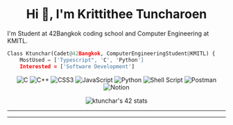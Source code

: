 <h1 align="center">Hi 👋, I'm Krittithee Tuncharoen</h1>
<p>I'm Student at 42Bangkok coding school and Computer Engineering at KMITL. </p>

```python
Class Ktunchar(Cadet@42Bangkok, ComputerEngineeringStudent@KMITL) { 
    MostUsed = ['Typescript", 'C', 'Python']
    Interested = ['Software Development']
```


<div align="center">
  
![C](https://img.shields.io/badge/c-%2300599C.svg?style=for-the-badge&logo=c&logoColor=white) ![C++](https://img.shields.io/badge/c++-%2300599C.svg?style=for-the-badge&logo=c%2B%2B&logoColor=white) ![CSS3](https://img.shields.io/badge/css3-%231572B6.svg?style=for-the-badge&logo=css3&logoColor=white)  ![JavaScript](https://img.shields.io/badge/javascript-%23323330.svg?style=for-the-badge&logo=javascript&logoColor=%23F7DF1E) ![Python](https://img.shields.io/badge/python-3670A0?style=for-the-badge&logo=python&logoColor=ffdd54) ![Shell Script](https://img.shields.io/badge/shell_script-%23121011.svg?style=for-the-badge&logo=gnu-bash&logoColor=white) ![Postman](https://img.shields.io/badge/Postman-FF6C37?style=for-the-badge&logo=postman&logoColor=white) ![Notion](https://img.shields.io/badge/Notion-%23000000.svg?style=for-the-badge&logo=notion&logoColor=white)
  


 </div>

 <div align="center" href="https://github.com/oakoudad/badge42">
  <img src="https://badge.mediaplus.ma/darkblue/ktunchar?UM6P=off" alt="ktunchar's 42 stats" />
 </div>

---

<!-- Proudly created with GPRM ( https://gprm.itsvg.in ) -->
---
